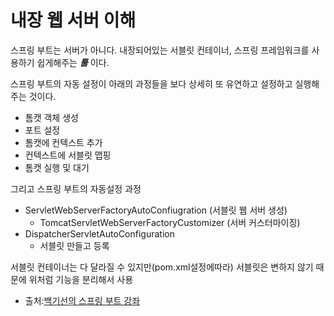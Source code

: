 내장 웹 서버 이해
================
스프링 부트는 서버가 아니다. 내장되어있는 서블릿 컨테이너, 스프링 프레임워크를 사용하기 쉽게해주는 _**툴**_ 이다.

스프링 부트의 자동 설정이 아래의 과정들을 보다 상세히 또 유연하고 설정하고 실행해주는 것이다.
* 톰캣 객체 생성
* 포트 설정
* 톰캣에 컨텍스트 추가
* 컨텍스트에 서블릿 맵핑
* 톰캣 실행 및 대기

그리고 스프링 부트의 자동설정 과정
* ServletWebServerFactoryAutoConfiugration (서블릿 웹 서버 생성)
  - TomcatServletWebServerFactoryCustomizer (서버 커스터마이징)
* DispatcherServletAutoConfiguration
  - 서블릿 만들고 등록

서블릿 컨테이너는 다 달라질 수 있지만(pom.xml설정에따라) 서블릿은 변하지 않기 때문에 위처럼 기능을 분리해서 사용


+ 출처:[백기선의 스프링 부트 강좌](https://www.inflearn.com/course/%EC%8A%A4%ED%94%84%EB%A7%81%EB%B6%80%ED%8A%B8/)   
